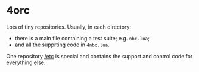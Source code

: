 #  4orc

Lots of tiny repositories. Usually, in each directory:

- there is a main file containing a test suite; e.g. `nbc.lua`;
- and all the supprting code in `4nbc.lua`.

One repository [/etc](https://github.com/4orc/etc) is special and contains the support and control code for everything else.
